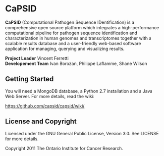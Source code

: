 CaPSID
========
**CaPSID** (Computational Pathogen Sequence IDentification) is a comprehensive open source platform which integrates a high-performance computational pipeline for pathogen sequence identification and characterization in human genomes and transcriptomes together with a scalable results database and a user-friendly web-based software application for managing, querying and visualizing results.

**Project Leader** Vincent Ferretti  
**Developement Team** Ivan Borozan, Philippe Laflamme, Shane Wilson

Getting Started
---------------
You will need a MongoDB database, a Python 2.7 installation and a Java Web Server. For more details, read the wiki:

  https://github.com/capsid/capsid/wiki/

License and Copyright
---------------------
Licensed under the GNU General Public License, Version 3.0. See LICENSE for more details.

Copyright 2011 The Ontario Institute for Cancer Research.
